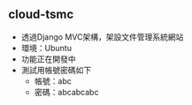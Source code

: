 ## cloud-tsmc
   - 透過Django MVC架構，架設文件管理系統網站
   - 環境：Ubuntu
   - 功能正在開發中
   - 測試用帳號密碼如下
      - 帳號：abc
      - 密碼：abcabcabc
